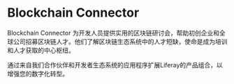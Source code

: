 # Blockchain Connector

Blockchain Connector 为开发人员提供实用的区块链研讨会，帮助初创企业和全球公司招募区块链人才。他们了解区块链生态系统中的人才短缺，使命是成为培训和人才获取的中心枢纽。

‎通过来自我们合作伙伴和开发者生态系统的应用程序扩展Liferay的产品组合，以增强您的数字化转型。‎
